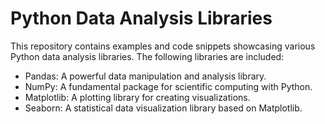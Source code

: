 # Python Data Analysis Libraries

This repository contains examples and code snippets showcasing various Python data analysis libraries. The following libraries are included:

- Pandas: A powerful data manipulation and analysis library.
- NumPy: A fundamental package for scientific computing with Python.
- Matplotlib: A plotting library for creating visualizations.
- Seaborn: A statistical data visualization library based on Matplotlib.

